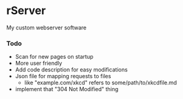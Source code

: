 # rServer
My custom webserver software

### Todo
- Scan for new pages on startup
- More user friendly
- Add code description for easy modifications
- Json file for mapping requests to files
  - like "example.com/xkcd" refers to some/path/to/xkcdfile.md
- implement that "304 Not Modified" thing
